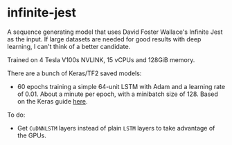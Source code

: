 # infinite-jest

A sequence generating model that uses David Foster Wallace's Infinite Jest as the input. If large datasets are needed for good results with deep learning, I can't think of a better candidate.

Trained on 4 Tesla V100s NVLINK, 15 vCPUs and 128GiB memory. 

There are a bunch of Keras/TF2 saved models:
- 60 epochs training a simple 64-unit LSTM with Adam and a learning rate of 0.01. About a minute per epoch, with a minibatch size of 128. Based on the Keras guide [here](https://keras.io/examples/generative/lstm_character_level_text_generation/).

To do:
- Get `CuDNNLSTM` layers instead of plain `LSTM` layers to take advantage of the GPUs.